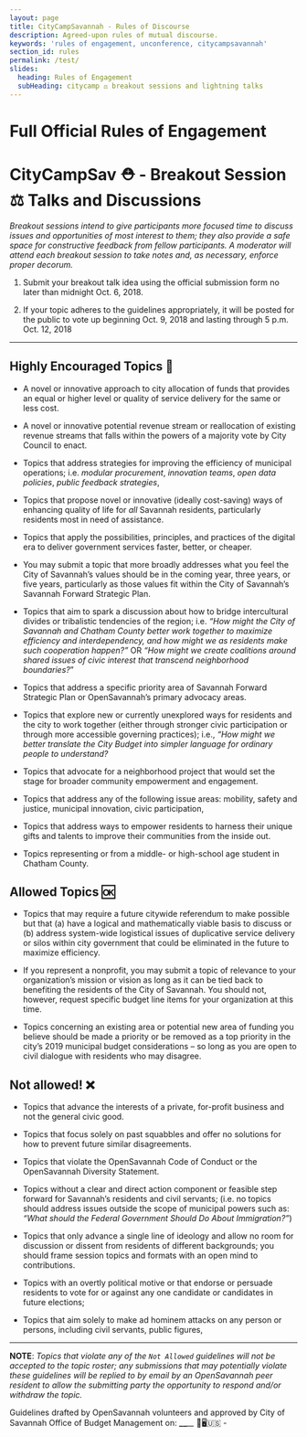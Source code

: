 ```yaml
---
layout: page
title: CityCampSavannah - Rules of Discourse
description: Agreed-upon rules of mutual discourse.
keywords: 'rules of engagement, unconference, citycampsavannah'
section_id: rules
permalink: /test/
slides:
  heading: Rules of Engagement
  subHeading: citycamp ⚖️ breakout sessions and lightning talks
---
```


# Full Official Rules of Engagement

# CityCampSav ⛑ - Breakout Session ⚖️ Talks and Discussions

*Breakout sessions intend to give participants more focused time to discuss issues and opportunities of most interest to them; they also provide a safe space for constructive feedback from fellow participants. A moderator will attend each breakout session to take notes and, as necessary, enforce proper decorum.*

1. Submit your breakout talk idea using the official submission form no later than midnight Oct. 6, 2018.

2. If your topic adheres to the guidelines appropriately, it will be posted for the public to vote up beginning Oct. 9, 2018 and lasting through 5 p.m. Oct. 12, 2018

---

## **Highly Encouraged Topics** 🎉

* A novel or innovative approach to city allocation of funds that provides an equal or higher level or quality of service delivery for the same or less cost.

* A novel or innovative potential revenue stream or reallocation of existing revenue streams that falls within the powers of a majority vote by City Council to enact.

* Topics that address strategies for improving the efficiency of municipal operations; i.e. *modular procurement*, *innovation teams*, *open data policies*, *public feedback strategies*,

* Topics that propose novel or innovative (ideally cost-saving) ways of enhancing quality of life for *all* Savannah residents, particularly residents most in need of assistance.

* Topics that apply the possibilities, principles, and practices of the digital era to deliver government services faster, better, or cheaper.

* You may submit a topic that more broadly addresses what you feel the City of Savannah’s values should be in the coming year, three years, or five years, particularly as those values fit within the City of Savannah’s Savannah Forward Strategic Plan.

* Topics that aim to spark a discussion about how to bridge intercultural divides or tribalistic tendencies of the region; i.e. *“How might the City of Savannah and Chatham County better work together to maximize efficiency and interdependency, and how might we as residents make such cooperation happen?”* OR *“How might we create coalitions around shared issues of civic interest that transcend neighborhood boundaries?*”

* Topics that address a specific priority area of Savannah Forward Strategic Plan or OpenSavannah’s primary advocacy areas.

* Topics that explore new or currently unexplored ways for residents and the city to work together (either through stronger civic participation or through more accessible governing practices); i.e., *“How might we better translate the City Budget into simpler language for ordinary people to understand?*

* Topics that advocate for a neighborhood project that would set the stage for broader community empowerment and engagement.

* Topics that address any of the following issue areas: mobility, safety and justice, municipal innovation, civic participation,

* Topics that address ways to empower residents to harness their unique gifts and talents to improve their communities from the inside out.

* Topics representing or from a middle- or high-school age student in Chatham County.

## **Allowed Topics** 🆗

* Topics that may require a future citywide referendum to make possible but that (a) have a logical and mathematically viable basis to discuss or (b) address system-wide logistical issues of duplicative service delivery or silos within city government that could be eliminated in the future to maximize efficiency.

* If you represent a nonprofit, you may submit a topic of relevance to your organization’s mission or vision as long as it can be tied back to benefiting the residents of the City of Savannah. You should not, however, request specific budget line items for your organization at this time.

* Topics concerning an existing area or potential new area of funding you believe should be made a priority or be removed as a top priority in the city’s 2019 municipal budget considerations – so long as you are open to civil dialogue with residents who may disagree.

## **Not allowed! ❌**

* Topics that advance the interests of a private, for-profit business and not the general civic good.

* Topics that focus solely on past squabbles and offer no solutions for how to prevent future similar disagreements.

* Topics that violate the OpenSavannah Code of Conduct or the OpenSavannah Diversity Statement.

* Topics without a clear and direct action component or feasible step forward for Savannah’s residents and civil servants; (i.e. no topics should address issues outside the scope of municipal powers such as: *“What should the Federal Government Should Do About Immigration?”*)

* Topics that only advance a single line of ideology and allow no room for discussion or dissent from residents of different backgrounds; you should frame session topics and formats with an open mind to contributions.

* Topics with an overtly political motive or that endorse or persuade residents to vote for or against any one candidate or candidates in future elections;

* Topics that aim solely to make ad hominem attacks on any person or persons, including civil servants, public figures,

---

**NOTE**: *Topics that violate any of the `Not Allowed` guidelines will not be accepted to the topic roster; any submissions that may potentially violate these guidelines will be replied to by email by an OpenSavannah peer resident to allow the submitting party the opportunity to respond and/or withdraw the topic.*

Guidelines drafted by OpenSavannah volunteers and approved by City of Savannah Office of Budget Management on: **\_\_***\_\_* 💪🖥🇺🇸 -